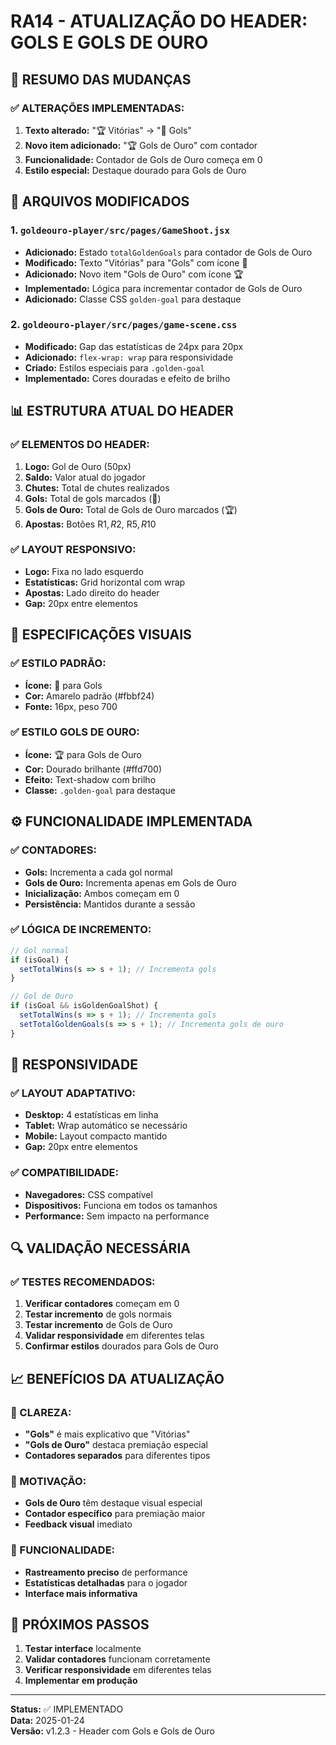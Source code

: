 # **RA14 - ATUALIZAÇÃO DO HEADER: GOLS E GOLS DE OURO**

## **🎯 RESUMO DAS MUDANÇAS**

### **✅ ALTERAÇÕES IMPLEMENTADAS:**

1. **Texto alterado:** "🏆 Vitórias" → "🥅 Gols"
2. **Novo item adicionado:** "🏆 Gols de Ouro" com contador
3. **Funcionalidade:** Contador de Gols de Ouro começa em 0
4. **Estilo especial:** Destaque dourado para Gols de Ouro

## **🔧 ARQUIVOS MODIFICADOS**

### **1. `goldeouro-player/src/pages/GameShoot.jsx`**
- **Adicionado:** Estado `totalGoldenGoals` para contador de Gols de Ouro
- **Modificado:** Texto "Vitórias" para "Gols" com ícone 🥅
- **Adicionado:** Novo item "Gols de Ouro" com ícone 🏆
- **Implementado:** Lógica para incrementar contador de Gols de Ouro
- **Adicionado:** Classe CSS `golden-goal` para destaque

### **2. `goldeouro-player/src/pages/game-scene.css`**
- **Modificado:** Gap das estatísticas de 24px para 20px
- **Adicionado:** `flex-wrap: wrap` para responsividade
- **Criado:** Estilos especiais para `.golden-goal`
- **Implementado:** Cores douradas e efeito de brilho

## **📊 ESTRUTURA ATUAL DO HEADER**

### **✅ ELEMENTOS DO HEADER:**
1. **Logo:** Gol de Ouro (50px)
2. **Saldo:** Valor atual do jogador
3. **Chutes:** Total de chutes realizados
4. **Gols:** Total de gols marcados (🥅)
5. **Gols de Ouro:** Total de Gols de Ouro marcados (🏆)
6. **Apostas:** Botões R$1, R$2, R$5, R$10

### **✅ LAYOUT RESPONSIVO:**
- **Logo:** Fixa no lado esquerdo
- **Estatísticas:** Grid horizontal com wrap
- **Apostas:** Lado direito do header
- **Gap:** 20px entre elementos

## **🎨 ESPECIFICAÇÕES VISUAIS**

### **✅ ESTILO PADRÃO:**
- **Ícone:** 🥅 para Gols
- **Cor:** Amarelo padrão (#fbbf24)
- **Fonte:** 16px, peso 700

### **✅ ESTILO GOLS DE OURO:**
- **Ícone:** 🏆 para Gols de Ouro
- **Cor:** Dourado brilhante (#ffd700)
- **Efeito:** Text-shadow com brilho
- **Classe:** `.golden-goal` para destaque

## **⚙️ FUNCIONALIDADE IMPLEMENTADA**

### **✅ CONTADORES:**
- **Gols:** Incrementa a cada gol normal
- **Gols de Ouro:** Incrementa apenas em Gols de Ouro
- **Inicialização:** Ambos começam em 0
- **Persistência:** Mantidos durante a sessão

### **✅ LÓGICA DE INCREMENTO:**
```javascript
// Gol normal
if (isGoal) {
  setTotalWins(s => s + 1); // Incrementa gols
}

// Gol de Ouro
if (isGoal && isGoldenGoalShot) {
  setTotalWins(s => s + 1); // Incrementa gols
  setTotalGoldenGoals(s => s + 1); // Incrementa gols de ouro
}
```

## **📱 RESPONSIVIDADE**

### **✅ LAYOUT ADAPTATIVO:**
- **Desktop:** 4 estatísticas em linha
- **Tablet:** Wrap automático se necessário
- **Mobile:** Layout compacto mantido
- **Gap:** 20px entre elementos

### **✅ COMPATIBILIDADE:**
- **Navegadores:** CSS compatível
- **Dispositivos:** Funciona em todos os tamanhos
- **Performance:** Sem impacto na performance

## **🔍 VALIDAÇÃO NECESSÁRIA**

### **✅ TESTES RECOMENDADOS:**
1. **Verificar contadores** começam em 0
2. **Testar incremento** de gols normais
3. **Testar incremento** de Gols de Ouro
4. **Validar responsividade** em diferentes telas
5. **Confirmar estilos** dourados para Gols de Ouro

## **📈 BENEFÍCIOS DA ATUALIZAÇÃO**

### **🎯 CLAREZA:**
- **"Gols"** é mais explicativo que "Vitórias"
- **"Gols de Ouro"** destaca premiação especial
- **Contadores separados** para diferentes tipos

### **🎯 MOTIVAÇÃO:**
- **Gols de Ouro** têm destaque visual especial
- **Contador específico** para premiação maior
- **Feedback visual** imediato

### **🎯 FUNCIONALIDADE:**
- **Rastreamento preciso** de performance
- **Estatísticas detalhadas** para o jogador
- **Interface mais informativa**

## **📝 PRÓXIMOS PASSOS**

1. **Testar interface** localmente
2. **Validar contadores** funcionam corretamente
3. **Verificar responsividade** em diferentes telas
4. **Implementar em produção**

---

**Status:** ✅ IMPLEMENTADO  
**Data:** 2025-01-24  
**Versão:** v1.2.3 - Header com Gols e Gols de Ouro
